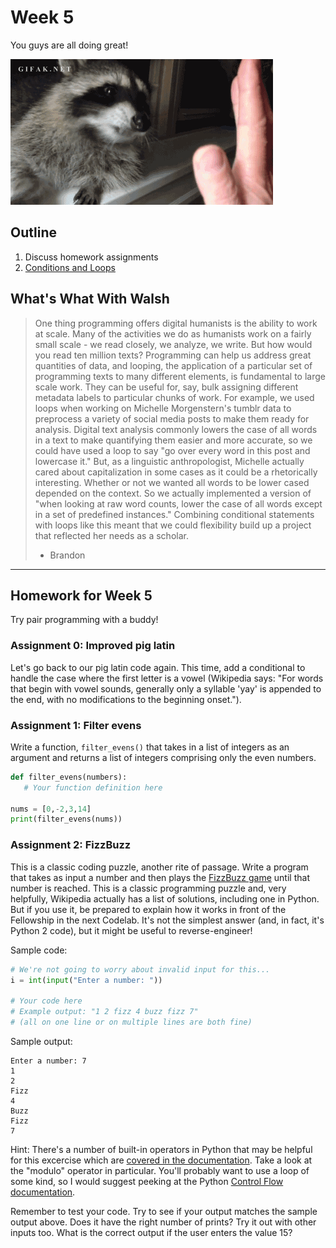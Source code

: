 # Week 5
You guys are all doing great!

![racoon_highfive dot gif](assets/racoon_highfive.gif)

## Outline
1. Discuss homework assignments
2. [Conditions and Loops](./lesson.md)

## What's What With Walsh

> One thing programming offers digital humanists is the ability to work at scale. Many of the activities we do as humanists work on a fairly small scale - we read closely, we analyze, we write. But how would you read ten million texts? Programming can help us address great quantities of data, and looping, the application of a particular set of programming texts to many different elements, is fundamental to large scale work. They can be useful for, say, bulk assigning different metadata labels to particular chunks of work. For example, we used loops when working on Michelle Morgenstern's tumblr data to preprocess a variety of social media posts to make them ready for analysis. Digital text analysis commonly lowers the case of all words in a text to make quantifying them easier and more accurate, so we could have used a loop to say "go over every word in this post and lowercase it." But, as a linguistic anthropologist, Michelle actually cared about capitalization in some cases as it could be a rhetorically interesting. Whether or not we wanted all words to be lower cased depended on the context. So we actually implemented a version of "when looking at raw word counts, lower the case of all words except in a set of predefined instances." Combining conditional statements with loops like this meant that we could flexibility build up a project that reflected her needs as a scholar.
> - Brandon

---
## Homework for Week 5

Try pair programming with a buddy!

### Assignment 0: Improved pig latin

Let's go back to our pig latin code again. This time, add a conditional to handle the case where the first letter is a vowel (Wikipedia says: "For words that begin with vowel sounds, generally only a syllable 'yay' is appended to the end, with no modifications to the beginning onset.").

### Assignment 1: Filter evens

Write a function, `filter_evens()` that takes in a list of integers as an argument and returns a list of integers comprising only the even numbers.

```python
def filter_evens(numbers):
   # Your function definition here

nums = [0,-2,3,14]
print(filter_evens(nums))
```

### Assignment 2: FizzBuzz

This is a classic coding puzzle, another rite of passage. Write a program that takes as input a number and then plays the [FizzBuzz game](https://en.wikipedia.org/wiki/Fizz_buzz) until that number is reached. This is a classic programming puzzle and, very helpfully, Wikipedia actually has a list of solutions, including one in Python. But if you use it, be prepared to explain how it works in front of the Fellowship in the next Codelab. It's not the simplest answer (and, in fact, it's Python 2 code), but it might be useful to reverse-engineer!

Sample code:
```python
# We're not going to worry about invalid input for this...
i = int(input("Enter a number: "))

# Your code here
# Example output: "1 2 fizz 4 buzz fizz 7"
# (all on one line or on multiple lines are both fine)
```

Sample output:
```
Enter a number: 7
1
2
Fizz
4
Buzz
Fizz
7
```

Hint:
There's a number of built-in operators in Python that may be helpful for this excercise which are [covered in the documentation](https://docs.python.org/3/reference/expressions.html). Take a look at the "modulo" operator in particular. You'll probably want to use a loop of some kind, so I would suggest peeking at the Python [Control Flow documentation](https://docs.python.org/3/tutorial/controlflow.html).

Remember to test your code. Try to see if your output matches the sample output above. Does it have the right number of prints? Try it out with other inputs too. What is the correct output if the user enters the value 15?
